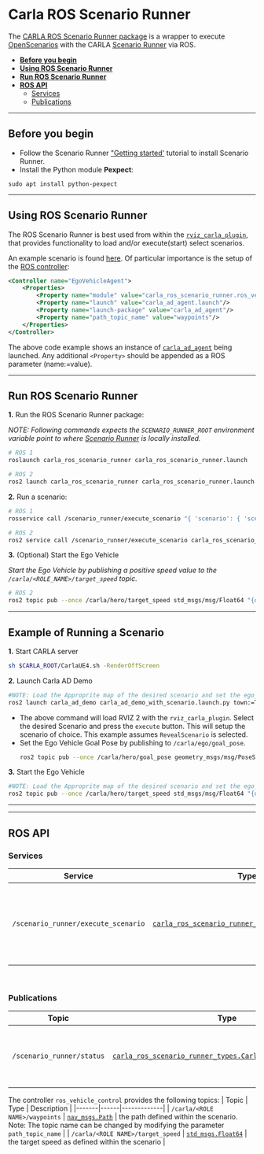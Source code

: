 # Carla ROS Scenario Runner

The [CARLA ROS Scenario Runner package](https://github.com/carla-simulator/ros-bridge/tree/master/carla_ros_scenario_runner) is a wrapper to execute [OpenScenarios](https://www.asam.net/standards/detail/openscenario/) with the CARLA [Scenario Runner](https://github.com/carla-simulator/scenario_runner) via ROS.

- [__Before you begin__](#before-you-begin)
- [__Using ROS Scenario Runner__](#using-ros-scenario-runner)
- [__Run ROS Scenario Runner__](#run-ros-scenario-runner)
- [__ROS API__](#ros-api)
    - [Services](#services)
    - [Publications](#publications)

---

## Before you begin

- Follow the Scenario Runner ["Getting started'](https://github.com/carla-simulator/scenario_runner/blob/master/Docs/getting_started.md) tutorial to install Scenario Runner.
- Install the Python module __Pexpect__:

```shell
sudo apt install python-pexpect
```
---

## Using ROS Scenario Runner

The ROS Scenario Runner is best used from within the [`rviz_carla_plugin`](rviz_plugin.md), that provides functionality to load and/or execute(start) select scenarios. 


An example scenario is found [here](https://github.com/carla-simulator/ros-bridge/blob/master/carla_ad_demo/config/FollowLeadingVehicle.xosc). Of particular importance is the setup of the [ROS controller](https://github.com/carla-simulator/ros-bridge/blob/master/carla_ad_demo/config/FollowLeadingVehicle.xosc#L78):

```xml
<Controller name="EgoVehicleAgent">
    <Properties>
        <Property name="module" value="carla_ros_scenario_runner.ros_vehicle_control" />
        <Property name="launch" value="carla_ad_agent.launch"/>
        <Property name="launch-package" value="carla_ad_agent"/>
        <Property name="path_topic_name" value="waypoints"/>
    </Properties>
</Controller>
```

The above code example shows an instance of [`carla_ad_agent`](carla_ad_agent.md) being launched. Any additional `<Property>` should be appended as a ROS parameter (name:=value).

---

## Run ROS Scenario Runner

__1.__ Run the ROS Scenario Runner package:

_NOTE: Following commands expects the `SCENARIO_RUNNER_ROOT` environment variable point to where [Scenario Runner](https://github.com/carla-simulator/scenario_runner/releases/tag/v0.9.15) is locally installed._ 

```sh
# ROS 1
roslaunch carla_ros_scenario_runner carla_ros_scenario_runner.launch

# ROS 2
ros2 launch carla_ros_scenario_runner carla_ros_scenario_runner.launch.py
```

__2.__ Run a scenario:

```sh
# ROS 1
rosservice call /scenario_runner/execute_scenario "{ 'scenario': { 'scenario_file': '<full_path_to_openscenario_file>' } }"

# ROS 2
ros2 service call /scenario_runner/execute_scenario carla_ros_scenario_runner_types/srv/ExecuteScenario "{scenario: {scenario_file: <full-path-to-.xosc-file>}}"
```

__3.__ (Optional) Start the Ego Vehicle

_Start the Ego Vehicle by publishing a positive speed value to the `/carla/<ROLE_NAME>/target_speed` topic._

```sh
# ROS 2
ros2 topic pub --once /carla/hero/target_speed std_msgs/msg/Float64 "{data: <speed>}" 
```
---
## Example of Running a Scenario

__1.__ Start CARLA server
```sh
sh $CARLA_ROOT/CarlaUE4.sh -RenderOffScreen
```
__2.__ Launch Carla AD Demo

```sh
#NOTE: Load the Approprite map of the desired scenario and set the ego_vehicle initial speed to zero
ros2 launch carla_ad_demo carla_ad_demo_with_scenario.launch.py town:=Town04 target_speed:=0.0

```

 - The above command will load RVIZ 2 with the `rviz_carla_plugin`. Select the desired Scenario and press the `execute` button. This will setup the scenario of choice. This example assumes `RevealScenario` is selected.
 - Set the Ego Vehicle Goal Pose by publishing to `/carla/ego/goal_pose`. 
   ```sh
   ros2 topic pub --once /carla/hero/goal_pose geometry_msgs/msg/PoseStamped  "{pose: {position: {x: 6.0, y: 42.00}, orientation: {z: 0.67, w: 0.74}}}"
   ```
   
__3.__ Start the Ego Vehicle
```sh
#NOTE: Load the Approprite map of the desired scenario and set the ego_vehicle initial speed to zero
ros2 topic pub --once /carla/hero/target_speed std_msgs/msg/Float64 "{data: 20.0}"
```



---

---

## ROS API

### Services

| Service | Type | Description |
|---------|------|-------------|
| `/scenario_runner/execute_scenario` | [`carla_ros_scenario_runner_types.ExecuteScenario`](https://github.com/carla-simulator/ros-bridge/blob/ros2/carla_ros_scenario_runner_types/srv/ExecuteScenario.srv) | Execute a scenario. If another scenario is currently running, it gets stopped. |

<br>

### Publications

| Topic | Type | Description |
|-------|------|-------------|
| `/scenario_runner/status` | [`carla_ros_scenario_runner_types.CarlaScenarioRunnerStatus`](https://github.com/carla-simulator/ros-bridge/blob/ros2/carla_ros_scenario_runner_types/msg/CarlaScenarioRunnerStatus.msg) | The current status of the scenario runner execution (used by the [rviz_carla_plugin](rviz_plugin.md)) |


The controller `ros_vehicle_control` provides the following topics:
| Topic | Type | Description |
|-------|------|-------------|
| `/carla/<ROLE NAME>/waypoints` | [`nav_msgs.Path`](https://docs.ros.org/en/api/nav_msgs/html/msg/Path.html) | the path defined within the scenario. Note: The topic name can be changed by modifying the parameter `path_topic_name` |
| `/carla/<ROLE NAME>/target_speed` | [`std_msgs.Float64`](https://docs.ros.org/en/api/std_msgs/html/msg/Float64.html) | the target speed as defined within the scenario |

<br>
